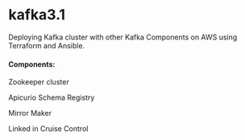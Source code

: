# kafka3.1
Deploying Kafka cluster with other Kafka Components on AWS using Terraform and Ansible.

#### Components:

Zookeeper cluster 

Apicurio Schema Registry

Mirror Maker

Linked in Cruise Control


